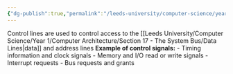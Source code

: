 ```yaml
---
{"dg-publish":true,"permalink":"/leeds-university/computer-science/year-1/computer-architecture/section-17-the-system-bus/control-lines/"}
---
```


Control lines are used to control access to the [[Leeds University/Computer Science/Year 1/Computer Architecture/Section 17 - The System Bus/Data Lines\|data]] and address lines
**Example of control signals:**
	- Timing information and clock signals
	- Memory and I/O read or write signals
	- Interrupt requests
	- Bus requests and grants